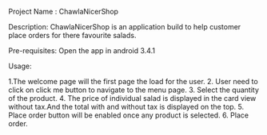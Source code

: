 

Project Name : ChawlaNicerShop

Description: ChawlaNicerShop is an application build to help customer place orders for there favourite salads.

Pre-requisites: Open the app in android 3.4.1

Usage:

   1.The welcome page will the first page the load for the user.
   2. User need to click on click me button to navigate to the menu page.
   3. Select the quantity of the product.
   4. The price of individual salad is displayed in the card view without tax.And the total with and without tax is displayed on the top.
   5. Place order button will be enabled once any product is selected.
   6. Place order.

